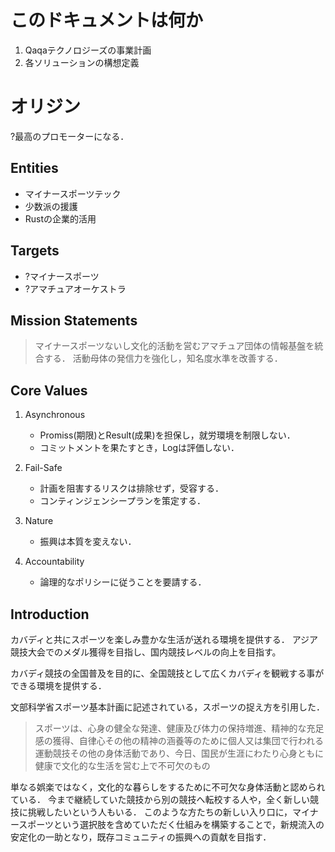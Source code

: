 <!--
My Opinion, or Fact?
-->

# このドキュメントは何か

1. Qaqaテクノロジーズの事業計画
2. 各ソリューションの構想定義

# オリジン

?最高のプロモーターになる．

## Entities

- マイナースポーツテック
- 少数派の援護
- Rustの企業的活用

## Targets

- ?マイナースポーツ
- ?アマチュアオーケストラ

## Mission Statements

> マイナースポーツないし文化的活動を営むアマチュア団体の情報基盤を統合する．
> 活動母体の発信力を強化し，知名度水準を改善する．

## Core Values

1. Asynchronous

    - Promiss(期限)とResult(成果)を担保し，就労環境を制限しない．
    - コミットメントを果たすとき，Logは評価しない．

2. Fail-Safe

    - 計画を阻害するリスクは排除せず，受容する．
    - コンティンジェンシープランを策定する．

3. Nature

    - 振興は本質を変えない．

4. Accountability

    - 論理的なポリシーに従うことを要請する．

## Introduction

カバディと共にスポーツを楽しみ豊かな生活が送れる環境を提供する．
アジア競技大会でのメダル獲得を目指し、国内競技レベルの向上を目指す。

カバディ競技の全国普及を目的に、全国競技として広くカバディを観戦する事ができる環境を提供する．

文部科学省スポーツ基本計画に記述されている，スポーツの捉え方を引用した．
> スポーツは、心身の健全な発達、健康及び体力の保持増進、精神的な充足感の獲得、自律心その他の精神の涵養等のために個人又は集団で行われる運動競技その他の身体活動であり、今日、国民が生涯にわたり心身ともに健康で文化的な生活を営む上で不可欠のもの

単なる娯楽ではなく，文化的な暮らしをするために不可欠な身体活動と認められている．
今まで継続していた競技から別の競技へ転校する人や，全く新しい競技に挑戦したいという人もいる．
このような方たちの新しい入り口に，マイナースポーツという選択肢を含めていただく仕組みを構築することで，新規流入の安定化の一助となり，既存コミュニティの振興への貢献を目指す．
